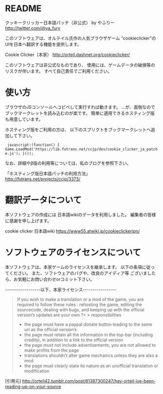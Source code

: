 # README #
クッキークリッカー日本語パッチ（非公式）
by やふりー　 http://twitter.com/@ya_fury

このソフトウェアは、オルテイル氏作の人気ブラウザゲーム
”cookieclicker”のUIを日本へ翻訳する機能を提供します。

Cookie Clicker（本家）
http://orteil.dashnet.org/cookieclicker/

このソフトウェアは非公式なものであり、
使用には、ゲームデータの破損等のリスクが伴います。
すべて自己責任でご利用ください。
# 使い方 #

ブラウザのJSコンソールへコピペして実行すれば動きます。
…が、面倒なのでブックマークレットを読み込むのが楽です。
簡単に適用できるホスティング版も用意しています。

ホスティング版をご利用の方は、
以下のスプリクトをブックマークレットへ追加して下さい。

```  javascript:(function() { Game.LoadMod('https://lib.futrans.net/ccjp/dev/cookie_clicker_ja_patche.js'); }()); ``` 

なお、詳細やβ版の利用等については、私のブログを参照下さい。

「ホスティング版日本語パッチの利用方法」
http://futrans.net/projects/ccjp/3373/


# 翻訳データについて #
本ソフトウェアの作成には
日本語wikiのデータを利用しました。
編集者の皆様に感謝を申し上げます。

cookie clicker 日本語wiki
https://www55.atwiki.jp/cookieclickerjpn/

# ソフトウェアのライセンスについて #
本ソフトウェアは、本家ゲームのライセンスを継承します。
以下の条項に従ってください。
また、ソフトウェアのバグや、改良のアイディア等
ございましたら、お気軽にお問い合わせorコミット下さい。

 ------------------以下、本家ライセンス-----------------
 
> If you wish to make a translation or a mod of the game, you are required to follow these rules :
> rehosting the game, editing the sourcecode, dealing with bugs, and keeping up with the official version’s updates are your own ?> > responsibilities
> 
> - the page must have a paypal donate button leading to the same url as the official version’s
> - the page must retain all the information in the top-bar (including credits), in addition to a link to the official version
> - the page must not include advertisements; you are not allowed to make profits from the page
> - translations shouldn’t alter game mechanics unless they are also a mod
> - the page must clearly state its nature as an unofficial translation or modification
> 

[引用元]
http://orteil42.tumblr.com/post/61387300247/hey-orteil-ive-been-reading-up-on-your-source




